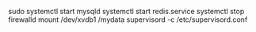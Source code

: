 sudo systemctl start mysqld
systemctl start redis.service
systemctl stop firewalld
mount /dev/xvdb1 /mydata
supervisord -c /etc/supervisord.conf
